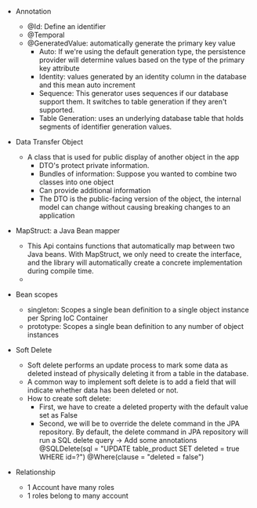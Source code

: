 * Annotation
  * @Id: Define an identifier
  * @Temporal
  * @GeneratedValue: automatically generate the primary key value
    * Auto: If we're using the default generation type, the persistence provider will determine values based on the type of the primary key attribute
    * Identity: values generated by an identity column in the database and this mean auto increment
    * Sequence: This generator uses sequences if our database support them. It switches to table generation if they aren't supported.
    * Table Generation: uses an underlying database table that holds segments of identifier generation values.

* Data Transfer Object
  * A class that is used for public display of another object in the app
    * DTO's protect private information.
    * Bundles of information: Suppose you wanted to combine two classes into one object
    * Can provide additional information
    * The DTO is the public-facing version of the object, the internal model can change without causing breaking changes to an application
* MapStruct: a Java Bean mapper
  * This Api contains functions that automatically map between two Java beans. With MapStruct, we only need to create the interface, and the library will automatically create a concrete implementation during compile time.
  * 
* Bean scopes
  * singleton: Scopes a single bean definition to a single object instance per Spring IoC Container
  * prototype: Scopes a single bean definition to any number of object instances

* Soft Delete
  * Soft delete performs an update process to mark some data as deleted instead of physically deleting it from a table in the database.
  * A common way to implement soft delete is to add a field that will indicate whether data has been deleted or not.
  * How to create soft delete:
    * First, we have to create a deleted property with the default value set as False
    * Second, we will be to override the delete command in the JPA repository. By default, the delete command in JPA repository will run a SQL delete query -> Add some annotations @SQLDelete(sql = "UPDATE table_product SET deleted = true WHERE id=?")
      @Where(clause = "deleted = false")

* Relationship
  * 1 Account have many roles
  * 1 roles belong to many account